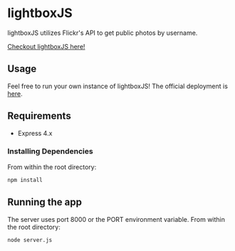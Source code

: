 # lightboxJS
lightboxJS utilizes Flickr's API to get public photos by username.

[Checkout lightboxJS here!](https://slackrbox.herokuapp.com)

## Usage
Feel free to run your own instance of lightboxJS! The official deployment is [here](https://slackrbox.herokuapp.com).

## Requirements
- Express 4.x

### Installing Dependencies
From within the root directory:
```sh
npm install
```

## Running the app
The server uses port 8000 or the PORT environment variable.
From within the root directory:
```sh
node server.js
```